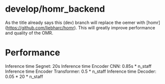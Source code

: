 # develop/homr_backend

As the title already says this (dev) branch will replace the oemer with [homr] (https://github.com/liebharc/homr). This will greatly improve performance and quality of the OMR. 

# Performance
Inference time Segnet: 20s
Inference time Encoder CNN: 0.85s * n_staff
Inference time Encoder Transformer: 0.5 * n_staff
Inference time Decoder: 0.05 * 20 * n_staff

